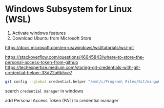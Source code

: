# Windows Subsystem for Linux (WSL)

1. Activate windows features
2. Download Ubuntu from Microsoft Store


https://docs.microsoft.com/en-us/windows/wsl/tutorials/wsl-git

https://stackoverflow.com/questions/46645843/where-to-store-the-personal-access-token-from-github
https://techexpertise.medium.com/storing-git-credentials-with-git-credential-helper-33d22a6b5ce7

```bash
git config --global credential.helper "/mnt/c/Program\ Files/Git/mingw64/libexec/git-core/git-credential-manager-core.exe"
```

search `credential manager` in windows

add Personal Access Token (PAT) to credential manager

